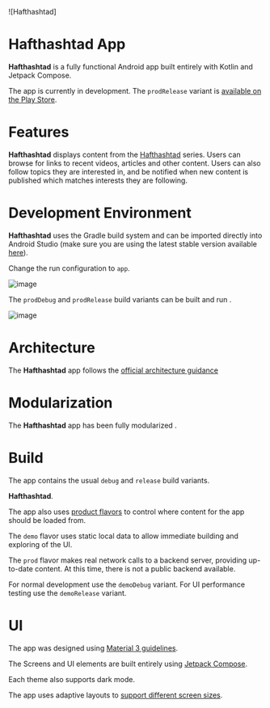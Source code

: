 ![Hafthashtad]

Hafthashtad App
==================

**Hafthashtad** is a fully functional Android app built entirely with Kotlin and Jetpack Compose.

The app is currently in development. The `prodRelease` variant is [available on the Play Store](https://play.google.com/store/apps/details?id=com.google.samples.apps.nowinandroid).

# Features

**Hafthashtad** displays content from the
[Hafthashtad](https://developer.android.com/series/now-in-android) series. Users can browse for
links to recent videos, articles and other content. Users can also follow topics they are interested
in, and be notified when new content is published which matches interests they are following.

# Development Environment

**Hafthashtad** uses the Gradle build system and can be imported directly into Android Studio (make sure you are using the latest stable version available [here](https://developer.android.com/studio)). 

Change the run configuration to `app`.

![image](https://user-images.githubusercontent.com/873212/210559920-ef4a40c5-c8e0-478b-bb00-4879a8cf184a.png)

The `prodDebug` and `prodRelease` build variants can be built and run .

![image](https://user-images.githubusercontent.com/873212/210560507-44045dc5-b6d5-41ca-9746-f0f7acf22f8e.png)

# Architecture

The **Hafthashtad** app follows the
[official architecture guidance](https://developer.android.com/topic/architecture)

# Modularization

The **Hafthashtad** app has been fully modularized .

# Build

The app contains the usual `debug` and `release` build variants. 

**Hafthashtad**.

The app also uses
[product flavors](https://developer.android.com/studio/build/build-variants#product-flavors) to
control where content for the app should be loaded from.

The `demo` flavor uses static local data to allow immediate building and exploring of the UI.

The `prod` flavor makes real network calls to a backend server, providing up-to-date content. At 
this time, there is not a public backend available.

For normal development use the `demoDebug` variant. For UI performance testing use the
`demoRelease` variant. 

# UI
The app was designed using [Material 3 guidelines](https://m3.material.io/).

The Screens and UI elements are built entirely using [Jetpack Compose](https://developer.android.com/jetpack/compose). 

Each theme also supports dark mode. 

The app uses adaptive layouts to
[support different screen sizes](https://developer.android.com/guide/topics/large-screens/support-different-screen-sizes).
